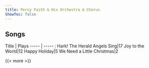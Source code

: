 ```yaml
---
title: Percy Faith & His Orchestra & Chorus
ShowToc: false
---
```


## Songs
Title | Plays 
----- | ----- : 
Hark! The Herald Angels Sing|17
Joy to the World|12
Happy Holiday|5
We Need a Little Christmas|2

{{< more >}}